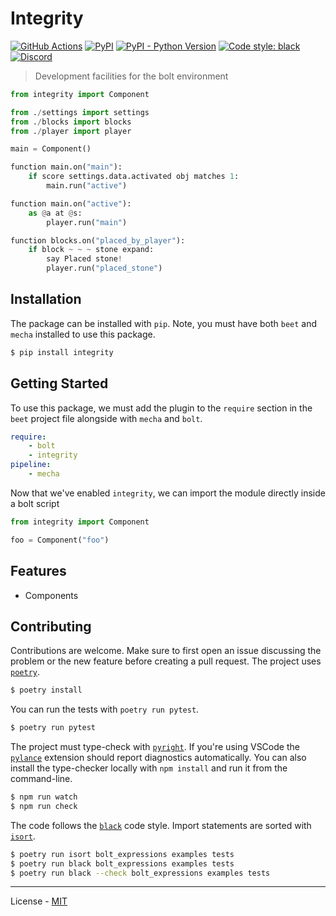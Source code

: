 # Integrity

[![GitHub Actions](https://github.com/thewii/integrity/workflows/CI/badge.svg)](https://github.com/thewii/integrity/actions)
[![PyPI](https://img.shields.io/pypi/v/integrity.svg)](https://pypi.org/project/integrity/)
[![PyPI - Python Version](https://img.shields.io/pypi/pyversions/integrity.svg)](https://pypi.org/project/integrity/)
[![Code style: black](https://img.shields.io/badge/code%20style-black-000000.svg)](https://github.com/ambv/black)
[![Discord](https://img.shields.io/discord/900530660677156924?color=7289DA&label=discord&logo=discord&logoColor=fff)](https://discord.gg/98MdSGMm8j)

> Development facilities for the bolt environment

```python
from integrity import Component

from ./settings import settings
from ./blocks import blocks
from ./player import player

main = Component()

function main.on("main"):
    if score settings.data.activated obj matches 1:
        main.run("active")

function main.on("active"):
    as @a at @s:
        player.run("main")

function blocks.on("placed_by_player"):
    if block ~ ~ ~ stone expand:
        say Placed stone!
        player.run("placed_stone")
```

## Installation

The package can be installed with `pip`. Note, you must have
both `beet` and `mecha` installed to use this package.

```bash
$ pip install integrity
```

## Getting Started

To use this package, we must add the plugin to the `require`
section in the `beet` project file alongside with `mecha` and
`bolt`.

```yaml
require:
    - bolt
    - integrity
pipeline:
    - mecha
```

Now that we've enabled `integrity`, we can import the module
directly inside a bolt script

```python
from integrity import Component

foo = Component("foo")
```

## Features

- Components

## Contributing

Contributions are welcome. Make sure to first open an issue
discussing the problem or the new feature before creating a
pull request. The project uses [`poetry`](https://python-poetry.org).

```bash
$ poetry install
```

You can run the tests with `poetry run pytest`.

```bash
$ poetry run pytest
```

The project must type-check with [`pyright`](https://github.com/microsoft/pyright).
If you're using VSCode the [`pylance`](https://marketplace.visualstudio.com/items?itemName=ms-python.vscode-pylance)
extension should report diagnostics automatically. You can also install
the type-checker locally with `npm install` and run it from the command-line.

```bash
$ npm run watch
$ npm run check
```

The code follows the [`black`](https://github.com/psf/black) code style.
Import statements are sorted with [`isort`](https://pycqa.github.io/isort/).

```bash
$ poetry run isort bolt_expressions examples tests
$ poetry run black bolt_expressions examples tests
$ poetry run black --check bolt_expressions examples tests
```

---

License - [MIT](https://github.com/rx-modules/bolt-expressions/blob/main/LICENSE)
